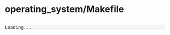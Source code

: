 # operating_system/Makefile

<div style="font-family: Arial, sans-serif; max-width: 100%; overflow-x: auto;">
    <pre id="file-content" style="background: #f4f4f4; border-radius: 5px; white-space: pre; overflow-x: auto;">Loading...</pre>
    <script>
        fetch('/operating_system/Makefile')
            .then(response => response.text())
            .then(text => {
                document.getElementById('file-content').textContent = text;
            })
            .catch(err => {
                document.getElementById('file-content').textContent = 'Error loading file.';
            });
    </script>
</div>